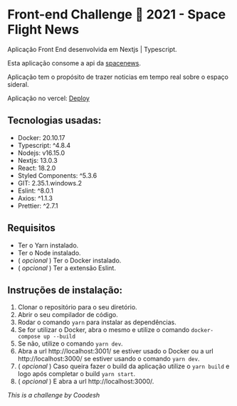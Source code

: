 # Front-end Challenge 🏅 2021 - Space Flight News

Aplicação Front End desenvolvida em Nextjs | Typescript.

Esta aplicação consome a api da [spacenews](https://github.com/TheSpaceDevs/spaceflightnewsapi/blob/main/api/article/documentation/3.4.0/article.json).

Aplicação tem o propósito de trazer noticias em tempo real sobre o espaço sideral.

Aplicação no vercel: [Deploy](https://frontend-challenge-space-flight-news-tau.vercel.app/)

## Tecnologias usadas:

- Docker: 20.10.17
- Typescript: ^4.8.4
- Nodejs: v16.15.0
- Nextjs: 13.0.3
- React: 18.2.0
- Styled Components: ^5.3.6
- GIT: 2.35.1.windows.2
- Eslint: ^8.0.1
- Axios: ^1.1.3
- Prettier: ^2.7.1

## Requisitos

- Ter o Yarn instalado.
- Ter o Node instalado.
- ( _opcional_ ) Ter o Docker instalado.
- ( _opcional_ ) Ter a extensão Eslint.

## Instruções de instalação:

1. Clonar o repositório para o seu diretório.
2. Abrir o seu compilador de código.
3. Rodar o comando `yarn` para instalar as dependências.
4. Se for utilizar o Docker, abra o mesmo e utilize o comando `docker-compose up --build`
5. Se não, utilize o comando `yarn dev`.
6. Abra a url http://localhost:3001/ se estiver usado o Docker ou a url http://localhost:3000/ se estiver usando o comando `yarn dev`.
7. ( _opcional_ ) Caso queira fazer o build da aplicação utilize o `yarn build` e logo após completar o build `yarn start`.
8. ( _opcional_ ) E abra a url http://localhost:3000/.

_This is a challenge by Coodesh_
